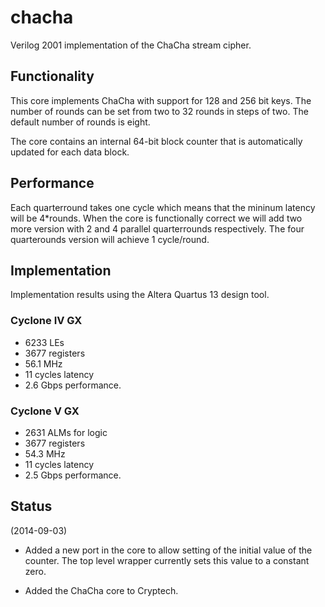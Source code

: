 chacha
========

Verilog 2001 implementation of the ChaCha stream cipher.

## Functionality ##
This core implements ChaCha with support for 128 and 256 bit keys. The
number of rounds can be set from two to 32 rounds in steps of two. The
default number of rounds is eight.

The core contains an internal 64-bit block counter that is automatically
updated for each data block.


## Performance ##
Each quarterround takes one cycle which means that the mininum latency
will be 4*rounds. When the core is functionally correct we will add two
more version with 2 and 4 parallel quarterrounds respectively. The four
quarterounds version will achieve 1 cycle/round.


## Implementation ##
Implementation results using the Altera Quartus 13 design tool.

### Cyclone IV GX ###
- 6233 LEs
- 3677 registers
- 56.1 MHz
- 11 cycles latency
- 2.6 Gbps performance.


### Cyclone V GX ###
- 2631 ALMs for logic
- 3677 registers
- 54.3 MHz
- 11 cycles latency
- 2.5 Gbps performance.


## Status ##

(2014-09-03)
- Added a new port in the core to allow setting of the initial value of
the counter. The top level wrapper currently sets this value to a
constant zero.

- Added the ChaCha core to Cryptech.

